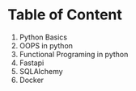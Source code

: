 # Table of Content

1. Python Basics
2. OOPS in python
3. Functional Programing in python
4. Fastapi
5. SQLAlchemy
6. Docker
